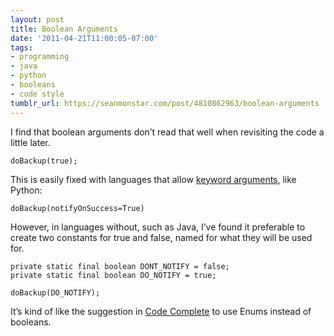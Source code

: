 ```yaml
---
layout: post
title: Boolean Arguments
date: '2011-04-21T11:00:05-07:00'
tags:
- programming
- java
- python
- booleans
- code style
tumblr_url: https://seanmonstar.com/post/4810862963/boolean-arguments
---
```

I find that boolean arguments don’t read that well when revisiting the code a little later.

    doBackup(true);

This is easily fixed with languages that allow [keyword arguments](http://seanmonstar.com/post/3746460491/function-kwargs), like Python:

    doBackup(notifyOnSuccess=True)

However, in languages without, such as Java, I’ve found it preferable to create two constants for true and false, named for what they will be used for.

    private static final boolean DONT_NOTIFY = false;
    private static final boolean DO_NOTIFY = true;
    
    doBackup(DO_NOTIFY);

It’s kind of like the suggestion in [Code Complete](http://www.amazon.com/gp/product/0735619670?tag=seanmonstar-20) to use Enums instead of booleans.

